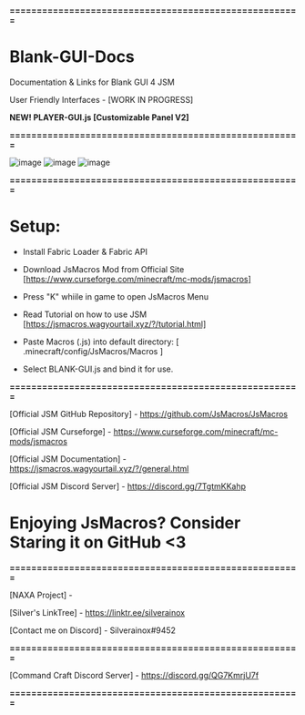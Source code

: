 **======================================================**
# Blank-GUI-Docs
Documentation &amp; Links for Blank GUI 4 JSM

User Friendly Interfaces - [WORK IN PROGRESS]

**NEW! PLAYER-GUI.js [Customizable Panel V2]** 

**======================================================**

![image](https://user-images.githubusercontent.com/95081005/184498852-aabbf028-933c-4ce5-8335-56f05a383972.png)
![image](https://user-images.githubusercontent.com/95081005/184498839-bdc13d24-d9ea-41ec-bf72-61ae647f5b60.png)
![image](https://user-images.githubusercontent.com/95081005/184498824-82f82ad0-e379-4d2f-ba39-e10de90db0b4.png)

**======================================================**

# Setup: 
- Install Fabric Loader & Fabric API
- Download JsMacros Mod from Official Site [https://www.curseforge.com/minecraft/mc-mods/jsmacros]
- Press "K" whiile in game to open JsMacros Menu
- Read Tutorial on how to use JSM [https://jsmacros.wagyourtail.xyz/?/tutorial.html]

- Paste Macros (.js) into default directory:
  [ .minecraft/config/JsMacros/Macros ]


- Select BLANK-GUI.js and bind it for use.



**======================================================**

[Official JSM GitHub Repository] - https://github.com/JsMacros/JsMacros

[Official JSM Curseforge] - https://www.curseforge.com/minecraft/mc-mods/jsmacros

[Official JSM Documentation] - https://jsmacros.wagyourtail.xyz/?/general.html

[Official JSM Discord Server] - https://discord.gg/7TgtmKKahp

# Enjoying JsMacros? Consider Staring it on GitHub <3

**======================================================**

[NAXA Project] - 

[Silver's LinkTree] - https://linktr.ee/silverainox

[Contact me on Discord] - Silverainox#9452

**======================================================**

[Command Craft Discord Server] - https://discord.gg/QG7KmrjU7f

**======================================================**
